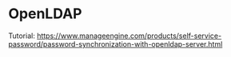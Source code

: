 # OpenLDAP
Tutorial: https://www.manageengine.com/products/self-service-password/password-synchronization-with-openldap-server.html
